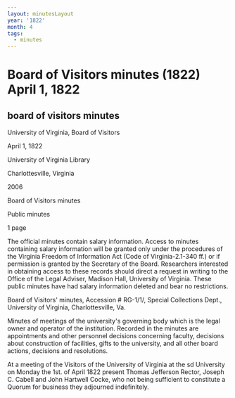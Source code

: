 ```yaml
---
layout: minutesLayout
year: '1822'
month: 4
tags:
  - minutes
---
```

Board of Visitors minutes (1822) April 1, 1822
==============================================

board of visitors minutes
-------------------------

University of Virginia, Board of Visitors

April 1, 1822

University of Virginia Library

Charlottesville, Virginia

2006

Board of Visitors minutes

Public minutes

1 page

The official minutes contain salary information. Access to minutes containing salary information will be granted only under the procedures of the Virginia Freedom of Information Act (Code of Virginia-2.1-340 ff.) or if permission is granted by the Secretary of the Board. Researchers interested in obtaining access to these records should direct a request in writing to the Office of the Legal Adviser, Madison Hall, University of Virginia. These public minutes have had salary information deleted and bear no restrictions.

Board of Visitors' minutes, Accession # RG-1/1/, Special Collections Dept., University of Virginia, Charlottesville, Va.

Minutes of meetings of the university's governing body which is the legal owner and operator of the institution. Recorded in the minutes are appointments and other personnel decisions concerning faculty, decisions about construction of facilities, gifts to the university, and all other board actions, decisions and resolutions.

At a meeting of the Visitors of the University of Virginia at the sd University on Monday the 1st. of April 1822 present Thomas Jefferson Rector, Joseph C. Cabell and John Hartwell Cocke, who not being sufficient to constitute a Quorum for business they adjourned indefinitely.
